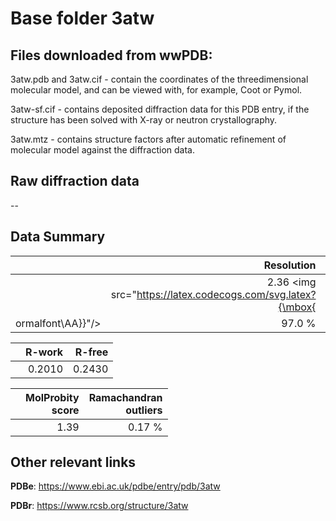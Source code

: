 # Base folder 3atw

## Files downloaded from wwPDB:

3atw.pdb and 3atw.cif - contain the coordinates of the threedimensional molecular model, and can be viewed with, for example, Coot or Pymol.

3atw-sf.cif - contains deposited diffraction data for this PDB entry, if the structure has been solved with X-ray or neutron crystallography.

3atw.mtz - contains structure factors after automatic refinement of molecular model against the diffraction data.

## Raw diffraction data

--<br> 

## Data Summary
|   | Resolution | Completeness| I/sigma |
|---|-------------:|----------------:|--------------:|
|   |2.36 <img src="https://latex.codecogs.com/svg.latex?{\mbox{
ormalfont\AA}}"/>|97.0  %|<img width=50/>11.80|

|   | **R-work**| **R-free**   
|---|-------------:|----------------:|           
||0.2010|0.2430|

|   |**MolProbity<br>score**| **Ramachandran<br>outliers** 
|---|-------------:|----------------:|
||1.39|0.17 %|

## Other relevant links 
**PDBe**:  https://www.ebi.ac.uk/pdbe/entry/pdb/3atw
 
**PDBr**: https://www.rcsb.org/structure/3atw 

